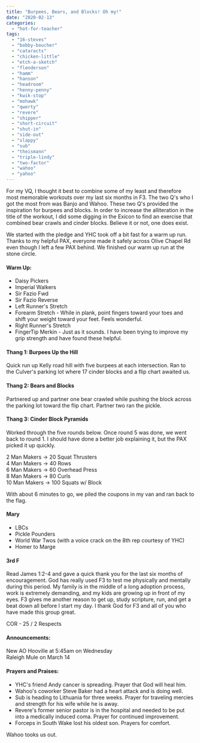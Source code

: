 ```yaml
---
title: "Burpees, Bears, and Blocks! Oh my!"
date: "2020-02-13"
categories: 
  - "hot-for-teacher"
tags: 
  - "16-steves"
  - "bobby-boucher"
  - "cataracts"
  - "chicken-little"
  - "etch-a-sketch"
  - "flenderson"
  - "hamm"
  - "hanson"
  - "headroom"
  - "henny-penny"
  - "kwik-stop"
  - "mohawk"
  - "qwerty"
  - "revere"
  - "shipper"
  - "short-circuit"
  - "shut-in"
  - "side-out"
  - "slappy"
  - "sub"
  - "theismann"
  - "triple-lindy"
  - "two-factor"
  - "wahoo"
  - "yahoo"
---
```


For my VQ, I thought it best to combine some of my least and therefore most memorable workouts over my last six months in F3. The two Q's who I got the most from was Banjo and Wahoo. These two Q's provided the inspiration for burpees and blocks. In order to increase the alliteration in the title of the workout, I did some digging in the Exicon to find an exercise that combined bear crawls and cinder blocks. Believe it or not, one does exist.

We started with the pledge and YHC took off a bit fast for a warm up run. Thanks to my helpful PAX, everyone made it safely across Olive Chapel Rd even though I left a few PAX behind. We finished our warm up run at the stone circle.

#### Warm Up:

- Daisy Pickers
- Imperial Walkers
- Sir Fazio Fwd
- Sir Fazio Reverse
- Left Runner's Stretch
- Forearm Stretch - While in plank, point fingers toward your toes and shift your weight toward your feet. Feels wonderful.
- Right Runner's Stretch
- FingerTip Merkin - Just as it sounds. I have been trying to improve my grip strength and have found these helpful.

#### Thang 1: Burpees Up the Hill

Quick run up Kelly road hill with five burpees at each intersection. Ran to the Culver's parking lot where 17 cinder blocks and a flip chart awaited us.

#### Thang 2: Bears and Blocks

Partnered up and partner one bear crawled while pushing the block across the parking lot toward the flip chart. Partner two ran the pickle.

#### Thang 3: Cinder Block Pyramids

Worked through the five rounds below. Once round 5 was done, we went back to round 1. I should have done a better job explaining it, but the PAX picked it up quickly.

2 Man Makers → 20 Squat Thrusters  
4 Man Makers → 40 Rows  
6 Man Makers → 60 Overhead Press  
8 Man Makers → 80 Curls  
10 Man Makers → 100 Squats w/ Block

With about 6 minutes to go, we piled the coupons in my van and ran back to the flag.  

#### Mary

- LBCs
- Pickle Pounders
- World War Twos (with a voice crack on the 8th rep courtesy of YHC)
- Homer to Marge

#### 3rd F

Read James 1:2-4 and gave a quick thank you for the last six months of encouragement. God has really used F3 to test me physically and mentally during this period. My family is in the middle of a long adoption process, work is extremely demanding, and my kids are growing up in front of my eyes. F3 gives me another reason to get up, study scripture, run, and get a beat down all before I start my day. I thank God for F3 and all of you who have made this group great.

COR - 25 / 2 Respects

#### Announcements:

New AO Hooville at 5:45am on Wednesday  
Raleigh Mule on March 14

#### Prayers and Praises:

- YHC's friend Andy cancer is spreading. Prayer that God will heal him.
- Wahoo's coworker Steve Baker had a heart attack and is doing well.
- Sub is heading to Lithuania for three weeks. Prayer for traveling mercies and strength for his wife while he is away.
- Revere's former senior pastor is in the hospital and needed to be put into a medically induced coma. Prayer for continued improvement.
- Forceps in South Wake lost his oldest son. Prayers for comfort.

Wahoo tooks us out.

